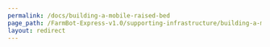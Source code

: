 ```yaml
---
permalink: /docs/building-a-mobile-raised-bed
page_path: /FarmBot-Express-v1.0/supporting-infrastructure/building-a-mobile-raised-bed
layout: redirect
---
```

